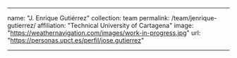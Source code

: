 ---

name: "J. Enrique Gutiérrez"
collection: team
permalink: /team/jenrique-gutierrez/
affiliation: "Technical University of Cartagena"
image: "https://weathernavigation.com/images/work-in-progress.jpg"
url: "https://personas.upct.es/perfil/jose.gutierrez"

---